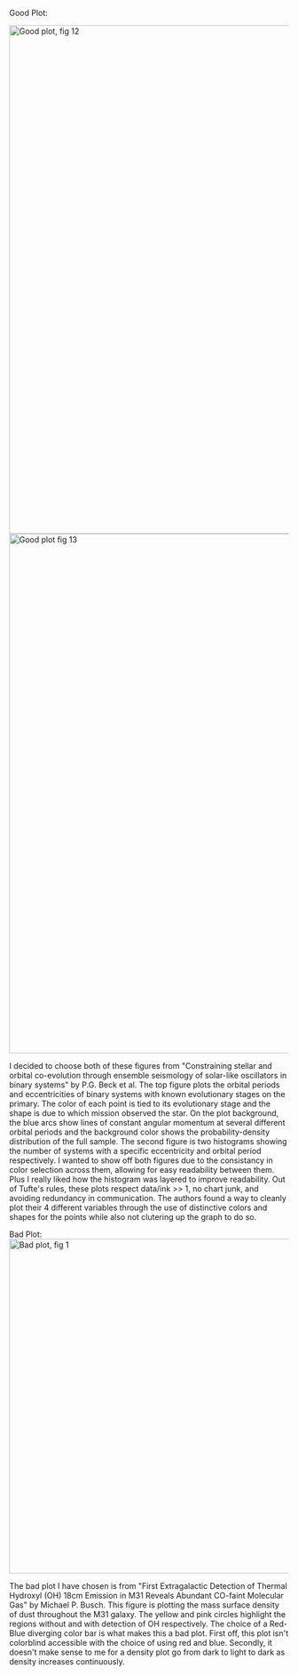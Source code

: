 Good Plot:

<img width="915" alt="Good plot, fig 12" src="https://github.com/szsavery/DSPS_SSavery/assets/143891445/b687f0a9-2a48-4a79-a2c5-da8b3c963e6d">
<img width="935" alt="Good plot fig 13" src="https://github.com/szsavery/DSPS_SSavery/assets/143891445/f059add5-d9b5-4895-b02c-b42fc4d65009">

I decided to choose both of these figures from "Constraining stellar and orbital co-evolution through ensemble seismology of solar-like oscillators in binary systems" by P.G. Beck et al. The top figure plots the orbital periods and eccentricities of binary systems with known evolutionary stages on the primary. The color of each point is tied to its evolutionary stage and the shape is due to which mission observed the star. On the plot background, the blue arcs show lines of constant angular momentum at several different orbital periods and the background color shows the probability-density distribution of the full sample. The second figure is two histograms showing the number of systems with a specific eccentricity and orbital period respectively. I wanted to show off both figures due to the consistancy in color selection across them, allowing for easy readability between them. Plus I really liked how the histogram was layered to improve readability. Out of Tufte's rules, these plots respect data/ink >> 1, no chart junk, and avoiding redundancy in communication. The authors found a way to cleanly plot their 4 different variables through the use of distinctive colors and shapes for the points while also not clutering up the graph to do so.



Bad Plot:
<img width="602" alt="Bad plot, fig 1" src="https://github.com/szsavery/DSPS_SSavery/assets/143891445/40bfe31c-c325-4484-b481-1ab9c59b7ee8">

The bad plot I have chosen is from "First Extragalactic Detection of Thermal Hydroxyl (OH) 18cm Emission in M31 Reveals Abundant CO-faint Molecular Gas" by Michael P. Busch. This figure is plotting the mass surface density of dust throughout the M31 galaxy. The yellow and pink circles highlight the regions without and with detection of OH respectively. The choice of a Red-Blue diverging color bar is what makes this a bad plot. First off, this plot isn't colorblind accessible with the choice of using red and blue. Secondly, it doesn't make sense to me for a density plot go from dark to light to dark as density increases continuously. 

